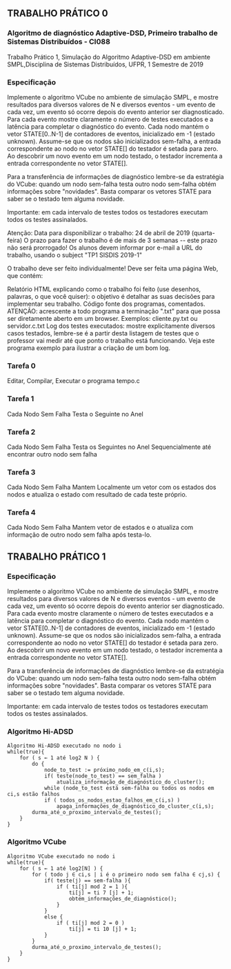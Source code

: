 ## TRABALHO PRÁTICO 0
### Algoritmo de diagnóstico Adaptive-DSD, Primeiro trabalho de Sistemas Distribuídos - CI088 
Trabalho Prático 1, Simulação do Algoritmo Adaptive-DSD em ambiente SMPL,Disciplina de Sistemas Distribuídos, UFPR, 1 Semestre de 2019

### Especificação
  Implemente o algoritmo VCube no ambiente de simulação SMPL, e mostre resultados para diversos valores de N e diversos eventos - um evento de cada vez, um evento só ocorre depois do evento anterior ser diagnosticado. Para cada evento mostre claramente o número de testes executados e a latência para completar o diagnóstico do evento. Cada nodo mantém o vetor STATE[0..N-1] de contadores de eventos, inicializado em -1 (estado unknown). Assume-se que os nodos são inicializados sem-falha, a entrada correspondente ao nodo no vetor STATE[] do testador é setada para zero. Ao descobrir um novo evento em um nodo testado, o testador incrementa a entrada correspondente no vetor STATE[].

Para a transferência de informações de diagnóstico lembre-se da estratégia do VCube: quando um nodo sem-falha testa outro nodo sem-falha obtém informações sobre "novidades". Basta comparar os vetores STATE para saber se o testado tem alguma novidade.

Importante: em cada intervalo de testes todos os testadores executam todos os testes assinalados.

Atenção: Data para disponibilizar o trabalho: 24 de abril de 2019 (quarta-feira) O prazo para fazer o trabalho é de mais de 3 semanas -- este prazo não será prorrogado! 
Os alunos devem informar por e-mail a URL do trabalho, usando o subject "TP1 SISDIS 2019-1"

O trabalho deve ser feito individualmente! 
Deve ser feita uma página Web, que contém:

Relatório HTML explicando como o trabalho foi feito (use desenhos, palavras, o que você quiser): o objetivo é detalhar as suas decisões para implementar seu trabalho.
Código fonte dos programas, comentados. ATENÇÃO: acrescente a todo programa a terminação ".txt" para que possa ser diretamente aberto em um browser. Exemplos: cliente.py.txt ou servidor.c.txt
Log dos testes executados: mostre explicitamente diversos casos testados, lembre-se é a partir desta listagem de testes que o professor vai medir até que ponto o trabalho está funcionando. 
Veja este programa exemplo para ilustrar a criação de um bom log.

### Tarefa 0
Editar, Compilar, Executar o programa tempo.c

### Tarefa 1
Cada Nodo Sem Falha Testa o Seguinte no Anel
### Tarefa 2
Cada Nodo Sem Falha Testa os Seguintes no Anel Sequencialmente até encontrar outro nodo sem falha
### Tarefa 3
Cada Nodo Sem Falha Mantem Localmente um vetor com os estados dos nodos e atualiza o estado com resultado de cada teste próprio. 
### Tarefa 4
Cada Nodo Sem Falha Mantem vetor de estados e o atualiza com informação de outro nodo sem falha após testa-lo.


## TRABALHO PRÁTICO 1
### Especificação
Implemente o algoritmo VCube no ambiente de simulação SMPL, e mostre resultados para diversos valores de N e diversos eventos - um evento de cada vez, um evento só ocorre depois do evento anterior ser diagnosticado. Para cada evento mostre claramente o número de testes executados e a latência para completar o diagnóstico do evento. Cada nodo mantém o vetor STATE[0..N-1] de contadores de eventos, inicializado em -1 (estado unknown). Assume-se que os nodos são inicializados sem-falha, a entrada correspondente ao nodo no vetor STATE[] do testador é setada para zero. Ao descobrir um novo evento em um nodo testado, o testador incrementa a entrada correspondente no vetor STATE[].

Para a transferência de informações de diagnóstico lembre-se da estratégia do VCube: quando um nodo sem-falha testa outro nodo sem-falha obtém informações sobre "novidades". Basta comparar os vetores STATE para saber se o testado tem alguma novidade.

Importante: em cada intervalo de testes todos os testadores executam todos os testes assinalados.

### Algoritmo Hi-ADSD
```
Algoritmo Hi-ADSD executado no nodo i
while(true){
    for ( s ← 1 até log2 N ) {
        do {
            node_to_test := próximo_nodo_em_c(i,s);
            if( teste(node_to_test) == sem_falha ) 
                atualiza_informação_de_diagnóstico_do_cluster();
            while (node_to_test está sem-falha ou todos os nodos em ci,s estão falhos
            if ( todos_os_nodos_estao_falhos_em_c(i,s) )
                apaga_informações_de_diagnóstico_do_cluster_c(i,s);
        durma_até_o_proximo_intervalo_de_testes();
    }
}
```

### Algoritmo VCube
```
Algoritmo VCube executado no nodo i
while(true){
    for ( s ← 1 até log2[N] ) {
        for ( todo j ∈ ci,s | i é o primeiro nodo sem falha ∈ cj,s) {
            if( teste(j) == sem-falha ){
                if ( ti[j] mod 2 = 1 ){
                    ti[j] = ti 7 [j] + 1;
                    obtém_informações_de_diagnóstico();
                }
            } 
            else {
                if ( ti[j] mod 2 = 0 )
                    ti[j] = ti 10 [j] + 1;
            }
        }
        durma_até_o_proximo_intervalo_de_testes();
    }
}

```
